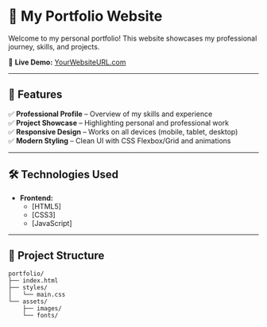 # 🌟 My Portfolio Website  

Welcome to my personal portfolio! This website showcases my professional journey, skills, and projects.  

🔗 **Live Demo:** [YourWebsiteURL.com](https://yourwebsiteurl.com)  

---

## 🚀 Features  
✅ **Professional Profile** – Overview of my skills and experience  
✅ **Project Showcase** – Highlighting personal and professional work  
✅ **Responsive Design** – Works on all devices (mobile, tablet, desktop)  
✅ **Modern Styling** – Clean UI with CSS Flexbox/Grid and animations  

---

## 🛠️ Technologies Used  
- **Frontend:**  
  - [HTML5]
  - [CSS3]
  - [JavaScript]

---

## 📂 Project Structure  
```
portfolio/
├── index.html
├── styles/
│   └── main.css      
└── assets/           
    ├── images/       
    └── fonts/        